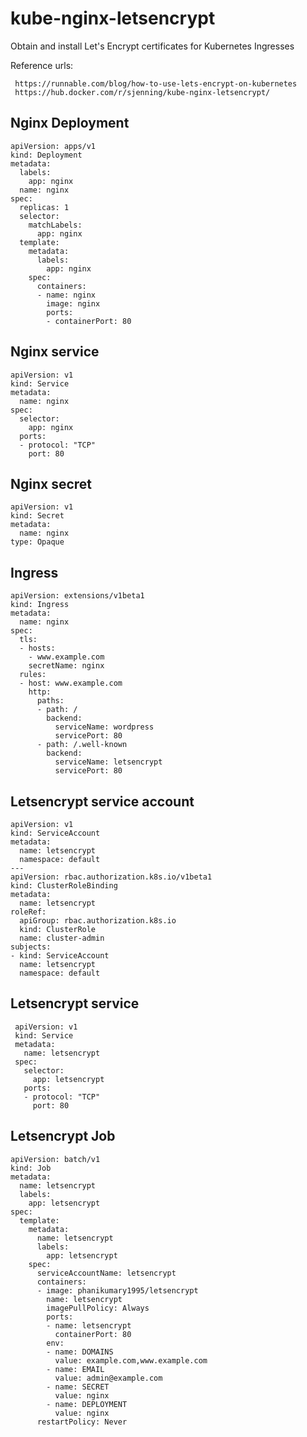 # kube-nginx-letsencrypt

Obtain and install Let's Encrypt certificates for Kubernetes Ingresses

Reference urls:

     https://runnable.com/blog/how-to-use-lets-encrypt-on-kubernetes
     https://hub.docker.com/r/sjenning/kube-nginx-letsencrypt/



## Nginx Deployment

    apiVersion: apps/v1
    kind: Deployment
    metadata:
      labels:
        app: nginx
      name: nginx
    spec:
      replicas: 1
      selector:
        matchLabels:
          app: nginx
      template:
        metadata:
          labels:
            app: nginx
        spec:
          containers:
          - name: nginx
            image: nginx
            ports:
            - containerPort: 80
   
 ## Nginx service  ##
 
    apiVersion: v1
    kind: Service
    metadata:
      name: nginx
    spec:
      selector:
        app: nginx
      ports:
      - protocol: "TCP"
        port: 80

## Nginx secret 

    apiVersion: v1
    kind: Secret
    metadata:
      name: nginx
    type: Opaque
## Ingress ##
    apiVersion: extensions/v1beta1
    kind: Ingress
    metadata:
      name: nginx
    spec:
      tls:
      - hosts:
        - www.example.com
        secretName: nginx
      rules:
      - host: www.example.com
        http:
          paths:
          - path: /
            backend:
              serviceName: wordpress
              servicePort: 80
          - path: /.well-known
            backend:
              serviceName: letsencrypt
              servicePort: 80

## Letsencrypt service account ##

    apiVersion: v1
    kind: ServiceAccount
    metadata:
      name: letsencrypt
      namespace: default
    ---
    apiVersion: rbac.authorization.k8s.io/v1beta1
    kind: ClusterRoleBinding
    metadata:
      name: letsencrypt
    roleRef:
      apiGroup: rbac.authorization.k8s.io
      kind: ClusterRole
      name: cluster-admin
    subjects:
    - kind: ServiceAccount
      name: letsencrypt
      namespace: default
## Letsencrypt service ##

     apiVersion: v1
     kind: Service
     metadata:
       name: letsencrypt
     spec:
       selector:
         app: letsencrypt
       ports:
       - protocol: "TCP"
         port: 80

## Letsencrypt Job ##

    apiVersion: batch/v1
    kind: Job
    metadata:
      name: letsencrypt
      labels:
        app: letsencrypt
    spec:
      template:
        metadata:
          name: letsencrypt
          labels:
            app: letsencrypt
        spec:
          serviceAccountName: letsencrypt
          containers:
          - image: phanikumary1995/letsencrypt
            name: letsencrypt
            imagePullPolicy: Always
            ports:
            - name: letsencrypt
              containerPort: 80
            env:
            - name: DOMAINS
              value: example.com,www.example.com
            - name: EMAIL
              value: admin@example.com
            - name: SECRET
              value: nginx
            - name: DEPLOYMENT
              value: nginx
          restartPolicy: Never
